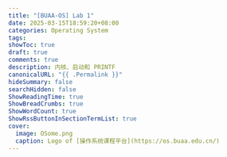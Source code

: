 ```yaml
---
title: "[BUAA-OS] Lab 1"
date: 2025-03-15T18:59:20+08:00
categories: Operating System
tags: 
showToc: true
draft: true
comments: true
description: 内核、启动和 PRINTF
canonicalURL: "{{ .Permalink }}"
hideSummary: false
searchHidden: false
ShowReadingTime: true
ShowBreadCrumbs: true
ShowWordCount: true
ShowRssButtonInSectionTermList: true
cover:
  image: OSome.png
  caption: Logo of [操作系统课程平台](https://os.buaa.edu.cn/)
---
```

